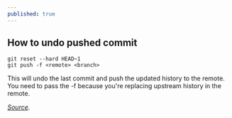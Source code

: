 ```yaml
---
published: true
---
```


## How to undo pushed commit

```
git reset --hard HEAD~1  
git push -f <remote> <branch>
```

This will undo the last commit and push the updated history to the remote. You need to pass the -f because you're replacing upstream history in the remote.

[_Source_](http://stackoverflow.com/questions/6459080/how-can-i-undo-a-git-commit-locally-and-on-a-remote-after-git-push).
